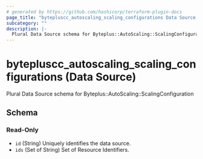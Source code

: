 ```yaml
---
# generated by https://github.com/hashicorp/terraform-plugin-docs
page_title: "bytepluscc_autoscaling_scaling_configurations Data Source - terraform-provider-bytepluscc"
subcategory: ""
description: |-
  Plural Data Source schema for Byteplus::AutoScaling::ScalingConfiguration
---
```


# bytepluscc_autoscaling_scaling_configurations (Data Source)

Plural Data Source schema for Byteplus::AutoScaling::ScalingConfiguration



<!-- schema generated by tfplugindocs -->
## Schema

### Read-Only

- `id` (String) Uniquely identifies the data source.
- `ids` (Set of String) Set of Resource Identifiers.
